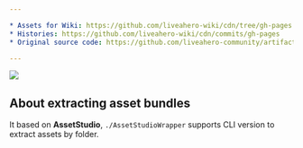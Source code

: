 ```yaml
---

* Assets for Wiki: https://github.com/liveahero-wiki/cdn/tree/gh-pages
* Histories: https://github.com/liveahero-wiki/cdn/commits/gh-pages
* Original source code: https://github.com/liveahero-community/artifacts

---
```


![](https://img.shields.io/github/repo-size/liveahero-wiki/cdn)

## About extracting asset bundles

It based on **AssetStudio**, `./AssetStudioWrapper` supports CLI version to extract assets by folder.
